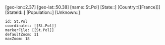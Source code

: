﻿---
location: [50.38,2.37]
mapzoom: [7,12] 
mapmarker: city 
type: City
tags:
- geo/City


SpocWebEntityId: 34484
isDeleted: false
confidential: public

---
[geo-lon::2.37]
[geo-lat::50.38]
[name::St.Pol]
[State::]
[Country::[[France]]]
[StateId::]
[Population::]
[Unknown::]


```leaflet
id: St.Pol
coordinates: [[St.Pol]]
markerFile: [[St.Pol]]
defaultZoom: 11 
maxZoom: 18
```
